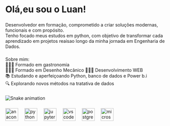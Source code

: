 <h1 align="left">Olá,eu sou o Luan!</h1>

###

<p align="left">Desenvolvedor em formação, comprometido a criar soluções modernas, funcionais e com propósito.<br>Tenho focado meus estudos em python, com objetivo de transformar cada aprendizado em projetos reaisao longo da minha jornada em Engenharia de Dados.</p>

###

<p align="left">Sobre mim:<br>🧑🏼‍🍳 Formado em gastronomia<br>👨🏼‍💻 Formado em Desenho Mecânico 👨🏼‍💻  Desenvolvimento WEB<br>📚 Estudando e aperfeiçoando Python, banco de dados e Power b.i<br>🔍 Explorando novos métodos na tratativa de dados</p>

###

<img src="https://raw.githubusercontent.com/LuanMoraes-lab/LuanMoraes-lab/output/snake.svg" alt="Snake animation" />

###

<div align="left">
  <img src="https://cdn.jsdelivr.net/gh/devicons/devicon/icons/anaconda/anaconda-original.svg" height="40" alt="anaconda logo"  />
  <img width="12" />
  <img src="https://cdn.jsdelivr.net/gh/devicons/devicon/icons/python/python-original.svg" height="40" alt="python logo"  />
  <img width="12" />
  <img src="https://cdn.jsdelivr.net/gh/devicons/devicon/icons/jupyter/jupyter-original.svg" height="40" alt="jupyter logo"  />
  <img width="12" />
  <img src="https://cdn.jsdelivr.net/gh/devicons/devicon/icons/vscode/vscode-original.svg" height="40" alt="vscode logo"  />
  <img width="12" />
  <img src="https://cdn.jsdelivr.net/gh/devicons/devicon/icons/postgresql/postgresql-original.svg" height="40" alt="postgresql logo"  />
  <img width="12" />
  <img src="https://cdn.jsdelivr.net/gh/devicons/devicon/icons/microsoftsqlserver/microsoftsqlserver-plain.svg" height="40" alt="microsoftsqlserver logo"  />
</div>

###
